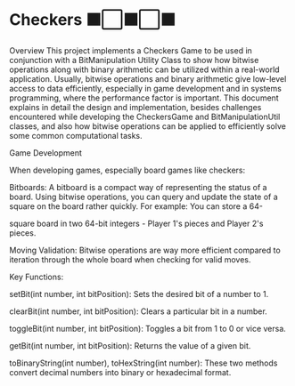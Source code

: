 # Checkers  ⬛⬜⬛⬜⬛
Overview
This project implements a Checkers Game to be used in conjunction with a BitManipulation Utility Class to show how bitwise operations along with binary arithmetic can be utilized within a real-world application. Usually, bitwise operations and binary arithmetic give low-level access to data efficiently, especially in game development and in systems programming, where the performance factor is important.
This document explains in detail the design and implementation, besides challenges encountered while developing the CheckersGame and BitManipulationUtil classes, and also how bitwise operations can be applied to efficiently solve some common computational tasks.


Game Development

When developing games, especially board games like checkers:

Bitboards: A bitboard is a compact way of representing the status of a board. Using bitwise operations, you can query and update the state of a square on the board rather quickly. For example: You can store a 64-

square board in two 64-bit integers - Player 1's pieces and Player 2's pieces.

Moving Validation: Bitwise operations are way more efficient compared to iteration through the whole board when checking for valid moves.

Key Functions:

setBit(int number, int bitPosition): Sets the desired bit of a number to 1.

clearBit(int number, int bitPosition): Clears a particular bit in a number.

toggleBit(int number, int bitPosition): Toggles a bit from 1 to 0 or vice versa.

getBit(int number, int bitPosition): Returns the value of a given bit.

toBinaryString(int number), toHexString(int number): These two methods convert decimal numbers into binary or hexadecimal format.

